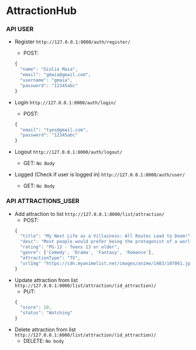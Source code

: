 # AttractionHub

### API USER
* Register `http://127.0.0.1:8000/auth/register/`
    -  POST:
    ```js
    {
      "name": "Giulia Maia",
      "email": "gmaia@gmail.com",
      "username": "gmaia",
      "password": "12345abc"
    }
    ```
    
* Login `http://127.0.0.1:8000/auth/login/`
    -  POST:
    ```js
    {
      "email": "tyes@gmail.com",
      "password": "12345abc"
    }
    ```
    
* Logout `http://127.0.0.1:8000/auth/logout/`
    - GET:
    `No Body`
    
* Logged (Check if user is logged in) `http://127.0.0.1:8000/auth/user/`
    - GET:
    `No Body`
 
### API ATTRACTIONS_USER

* Add attraction to list `http://127.0.0.1:8000/list/attraction/`
    -  POST:
    ```js
    {
      "title": "My Next Life as a Villainess: All Routes Lead to Doom!",
      "desc": "Most people would prefer being the protagonist of a world full of adventure, ....",
      "rating": "PG-13 - Teens 13 or older",
      "genre": ['Comedy', 'Drama', 'Fantasy', 'Romance'],
      "attractionType": "TV",
      "urlImg" "https://cdn.myanimelist.net/images/anime/1483/107061.jpg"
    }
     ```
* Update attraction from list `http://127.0.0.1:8000/list/attraction/(id_attraction)/`
    -  PUT:
    ```js
    {
      "score": 10,
      "status": "Watching"
    }
    ```
* Delete attraction from list `http://127.0.0.1:8000/list/attraction/(id_attraction)/`
    -  DELETE:
    `
    No body
    `
